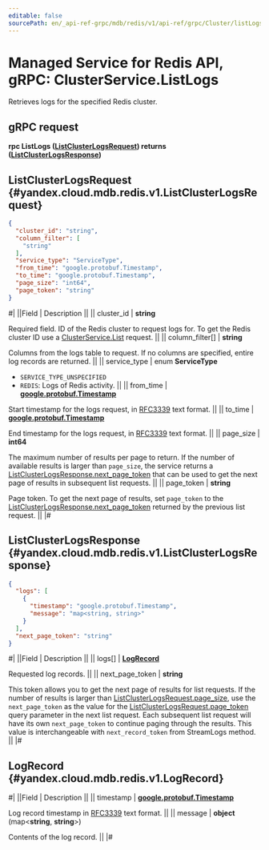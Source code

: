 ```yaml
---
editable: false
sourcePath: en/_api-ref-grpc/mdb/redis/v1/api-ref/grpc/Cluster/listLogs.md
---
```


# Managed Service for Redis API, gRPC: ClusterService.ListLogs

Retrieves logs for the specified Redis cluster.

## gRPC request

**rpc ListLogs ([ListClusterLogsRequest](#yandex.cloud.mdb.redis.v1.ListClusterLogsRequest)) returns ([ListClusterLogsResponse](#yandex.cloud.mdb.redis.v1.ListClusterLogsResponse))**

## ListClusterLogsRequest {#yandex.cloud.mdb.redis.v1.ListClusterLogsRequest}

```json
{
  "cluster_id": "string",
  "column_filter": [
    "string"
  ],
  "service_type": "ServiceType",
  "from_time": "google.protobuf.Timestamp",
  "to_time": "google.protobuf.Timestamp",
  "page_size": "int64",
  "page_token": "string"
}
```

#|
||Field | Description ||
|| cluster_id | **string**

Required field. ID of the Redis cluster to request logs for.
To get the Redis cluster ID use a [ClusterService.List](/docs/managed-redis/api-ref/grpc/Cluster/list#List) request. ||
|| column_filter[] | **string**

Columns from the logs table to request.
If no columns are specified, entire log records are returned. ||
|| service_type | enum **ServiceType**

- `SERVICE_TYPE_UNSPECIFIED`
- `REDIS`: Logs of Redis activity. ||
|| from_time | **[google.protobuf.Timestamp](https://developers.google.com/protocol-buffers/docs/reference/google.protobuf#timestamp)**

Start timestamp for the logs request, in [RFC3339](https://www.ietf.org/rfc/rfc3339.txt) text format. ||
|| to_time | **[google.protobuf.Timestamp](https://developers.google.com/protocol-buffers/docs/reference/google.protobuf#timestamp)**

End timestamp for the logs request, in [RFC3339](https://www.ietf.org/rfc/rfc3339.txt) text format. ||
|| page_size | **int64**

The maximum number of results per page to return. If the number of available
results is larger than `page_size`, the service returns a [ListClusterLogsResponse.next_page_token](#yandex.cloud.mdb.redis.v1.ListClusterLogsResponse)
that can be used to get the next page of results in subsequent list requests. ||
|| page_token | **string**

Page token. To get the next page of results, set `page_token` to the
[ListClusterLogsResponse.next_page_token](#yandex.cloud.mdb.redis.v1.ListClusterLogsResponse) returned by the previous list request. ||
|#

## ListClusterLogsResponse {#yandex.cloud.mdb.redis.v1.ListClusterLogsResponse}

```json
{
  "logs": [
    {
      "timestamp": "google.protobuf.Timestamp",
      "message": "map<string, string>"
    }
  ],
  "next_page_token": "string"
}
```

#|
||Field | Description ||
|| logs[] | **[LogRecord](#yandex.cloud.mdb.redis.v1.LogRecord)**

Requested log records. ||
|| next_page_token | **string**

This token allows you to get the next page of results for list requests. If the number of results
is larger than [ListClusterLogsRequest.page_size](#yandex.cloud.mdb.redis.v1.ListClusterLogsRequest), use the `next_page_token` as the value
for the [ListClusterLogsRequest.page_token](#yandex.cloud.mdb.redis.v1.ListClusterLogsRequest) query parameter in the next list request.
Each subsequent list request will have its own `next_page_token` to continue paging through the results.
This value is interchangeable with `next_record_token` from StreamLogs method. ||
|#

## LogRecord {#yandex.cloud.mdb.redis.v1.LogRecord}

#|
||Field | Description ||
|| timestamp | **[google.protobuf.Timestamp](https://developers.google.com/protocol-buffers/docs/reference/google.protobuf#timestamp)**

Log record timestamp in [RFC3339](https://www.ietf.org/rfc/rfc3339.txt) text format. ||
|| message | **object** (map<**string**, **string**>)

Contents of the log record. ||
|#